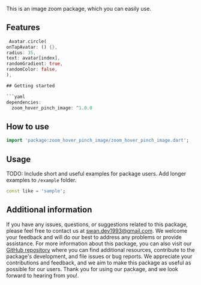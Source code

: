 
This is an image zoom package, which you can easily use.

## Features

```dart
 Avatar.circle(
onTapAvatar: () {},
radius: 35,
text: avatar[index],
randomGradient: true,
randomColor: false,
),

## Getting started

```yaml
dependencies:
  zoom_hover_pinch_image: ^1.0.0
```

## How to use

```dart
import 'package:zoom_hover_pinch_image/zoom_hover_pinch_image.dart';

```

## Usage

TODO: Include short and useful examples for package users. Add longer examples
to `/example` folder.

```dart
const like = 'sample';
```

## Additional information

If you have any issues, questions, or suggestions related to this package, please feel free to contact us at [swan.dev1993@gmail.com](mailto:swan.dev1993@gmail.com). We welcome your feedback and will do our best to address any problems or provide assistance.
For more information about this package, you can also visit our [GitHub repository](https://github.com/SwanFlutter/avatar_better) where you can find additional resources, contribute to the package's development, and file issues or bug reports. We appreciate your contributions and feedback, and we aim to make this package as useful as possible for our users.
Thank you for using our package, and we look forward to hearing from you!.
